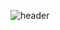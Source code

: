 ![header](https://capsule-render.vercel.app/api?type=Venom&color=gradient&section=header&animation=twinkling&&fontColor=939393&text=BoNa's%20repository%20%F0%9F%A4%97)
